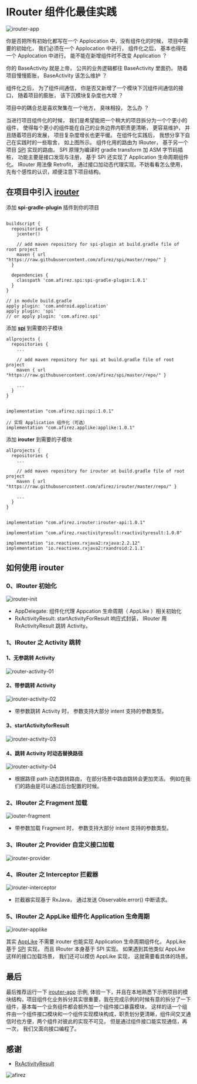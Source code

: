 # IRouter 组件化最佳实践
![irouter-app](https://raw.githubusercontent.com/afirez/images/master/vscode/README_CN-irouter-app.png)

你是否把所有初始化都写在一个 Applocation 中，没有组件化的时候， 项目中需要的初始化， 我们必须在一个 Applocation 中进行， 组件化之后， 基本也得在一个 Applocation 中进行。 能不能在新增组件时不改变 Application ？

你的 BaseActivity 就是上帝， 公共的业务逻辑都往 BaseActivity 里面扔， 随着项目慢慢膨胀， BaseActivity 该怎么维护 ？

组件化之后， 为了组件间通信， 你是否又新增了一个模块下沉组件间通信的接口， 随着项目的膨胀， 该下沉模块复杂度也大增 ？

项目中的耦合总是喜欢聚集在一个地方， 臭味相投， 怎么办 ？

当进行项目组件化的时候， 我们是希望能把一个稍大的项目拆分为一个个更小的组件， 使得每个更小的组件能在自己的业务边界内职责更清晰， 更容易维护， 并且随着项目的发展， 项目复杂度增长也更平缓。 在组件化实践后， 我想分享下自己在实践时的一些取舍， 如上图所示。 组件化用的路由为 IRouter， 基于另一个项目 [SPI](https://github.com/afirez/spi) 实现的路由。 SPI 原理为编译时 gradle transform 加 ASM 字节码插桩， 功能主要是接口发现与注册， 基于 SPI 还实现了 Application 生命周期组件化。 IRouter 用法像 Retrofit， 通过接口加动态代理实现。不妨看看怎么使用， 先有个感性的认识，顺便注意下项目结构。

## 在项目中引入 [irouter](https://github.com/afirez/irouter)

添加 **spi-gradle-plugin** 插件到你的项目

```

buildscript {
  repositories {
    jcenter()

    // add maven repository for spi-plugin at build.gradle file of root project
    maven { url "https://raw.githubusercontent.com/afirez/spi/master/repo/" }
  }

  dependencies {
    classpath 'com.afirez.spi:spi-gradle-plugin:1.0.1'
  }
}

// in module build.gradle
apply plugin: 'com.android.application'
apply plugin: 'spi'
// or apply plugin: 'com.afirez.spi'
```

添加 **[spi](https://github.com/afirez/spi)** 到需要的子模块

```
allprojects {
  repositories {
    ...

    // add maven repository for spi at build.gradle file of root project
    maven { url "https://raw.githubusercontent.com/afirez/spi/master/repo/" }

    ...
  }
}
```


```

implementation "com.afirez.spi:spi:1.0.1"

// 实现 Application 组件化（可选）
implementation "com.afirez.applike:applike:1.0.1"
```

添加 **irouter** 到需要的子模块
```
allprojects {
  repositories {
    ...

    // add maven repository for irouter at build.gradle file of root project
    maven { url "https://raw.githubusercontent.com/afirez/irouter/master/repo/" }

    ...
  }
}
```


```

implementation "com.afirez.irouter:irouter-api:1.0.1"

implementation "com.afirez.rxactivityresult:rxactivityresult:1.0.0"

implementation "io.reactivex.rxjava2:rxjava:2.2.12"
implementation 'io.reactivex.rxjava2:rxandroid:2.1.1'

```

## 如何使用 irouter

### 0、IRouter 初始化

![irouter-init](https://raw.githubusercontent.com/afirez/images/master/vscode/README_CN-irouter-init.png)

- AppDelegate: 组件化代理 Appcation 生命周期（ AppLike ）相关初始化
- RxActivityResult: startActivityForResult 响应式封装， IRouter 用 RxActivityResult 跳转 Activity。

### 1、IRouter 之 Activity 跳转

#### 1、无参跳转 Activity

![router-activity-01](https://raw.githubusercontent.com/afirez/images/master/vscode/README-irouter-activity-01.png)

#### 2、带参跳转 Activity

![irouter-activity-02](https://raw.githubusercontent.com/afirez/images/master/vscode/README-irouter-activity-02.png)

- 带参数跳转 Activity 时， 参数支持大部分 intent 支持的参数类型。

#### 3、startActivityforResult

![irouter-activity-03](https://raw.githubusercontent.com/afirez/images/master/vscode/README-irouter-activity-03.png)

#### 4、跳转 Activity 时动态替换路径

![irouter-activity-04](https://raw.githubusercontent.com/afirez/images/master/vscode/README-irouter-activity-04.png)

- 根据路径 path 动态跳转路由， 在部分场景中路由跳转会更加灵活。 例如在我们的路由是可以通过后台配置的时候。

### 2、IRouter 之 Fragment 加载

![iouter-fragment](https://raw.githubusercontent.com/afirez/images/master/vscode/README-iouter-fragment.png)

- 带参数加载 Fragment 时， 参数支持大部分 intent 支持的参数类型。

### 3、IRouter 之 Provider 自定义接口加载

![irouter-provider](https://raw.githubusercontent.com/afirez/images/master/vscode/README-irouter-provider.png)

### 4、IRouter 之 Interceptor 拦截器

![irouter-interceptor](https://raw.githubusercontent.com/afirez/images/master/vscode/README-irouter-interceptor.png)

- 拦截器实现基于 RxJava， 通过发送 Observable.error() 中断请求。

### 5、IRouter 之 AppLike 组件化 Application 生命周期

![irouter-applike](https://raw.githubusercontent.com/afirez/images/master/vscode/README_CN-irouter-applike.png)

 其实 [AppLike](https://github.com/afirez/spi) 不需要 irouter 也能实现 Application 生命周期组件化， AppLike 基于 [SPI](https://github.com/afirez/spi) 实现， 而且 IRouter 本身基于 SPI 实现。 如果遇到其他类似 AppLike 这样的接口加载场景， 我们还可以模仿 AppLike 实现， 这就需要看具体的场景。

## 最后

最后推荐运行一下 [irouter-app](https://github.com/afirez/irouter) 示例, 体验一下，并且在本地熟悉下示例项目的模块结构，项目组件化业务拆分其实很重要，我在完成示例的时候有意的拆分了一下组件，基本每一个业务组件都会额外加一个组件接口暴露模块， 这样的话一个组件由一个组件接口模块和一个组件实现模块构成，职责划分更清晰，组件间交叉通信时也方便，两个组件对彼此的实现不可见， 但是通过组件接口能实现通信，再一次， 我们又面向接口编程了。

## 感谢

- [RxActivityResult](https://github.com/VictorAlbertos/RxActivityResult)

![afirez](https://raw.githubusercontent.com/afirez/images/master/vscode/README_CN-afirez-200.jpg)
